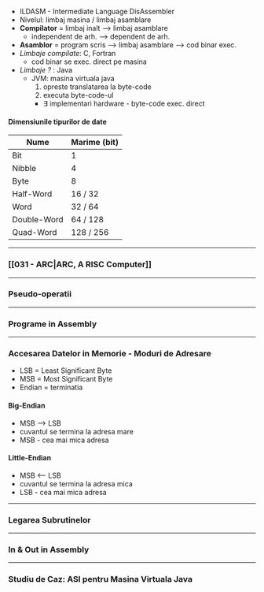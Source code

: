 - ILDASM - Intermediate Language DisAssembler
- Nivelul: limbaj masina / limbaj asamblare
- **Compilator** = limbaj inalt --> limbaj asamblare
	- independent de arh. --> dependent de arh.
- **Asamblor** = program scris --> limbaj asamblare --> cod binar exec.
- *Limbaje compilate*: C, Fortran
	- cod binar se exec. direct pe masina
- *Limbaje ?* : Java
	- JVM: masina virtuala java
		1. opreste translatarea la byte-code
		2. executa byte-code-ul
		- $\exists$ implementari hardware - byte-code exec. direct

#### Dimensiunile tipurilor de date
 | Nume        | Marime (bit) |
 | ----------- | ------------ |
 | Bit         | 1            |
 | Nibble      | 4            |
 | Byte        | 8            |
 | Half-Word   | 16 / 32           |
 | Word        | 32 / 64           |
 | Double-Word | 64 / 128           |
 | Quad-Word   | 128 / 256          |

---

### [[031 - ARC|ARC, A RISC Computer]]

---

### Pseudo-operatii

---

### Programe in Assembly

---

### Accesarea Datelor in Memorie - Moduri de Adresare
- LSB = Least Significant Byte
- MSB = Most Significant Byte
- Endian = terminatia

#### Big-Endian
- MSB --> LSB
- cuvantul se termina la adresa mare
- MSB - cea mai mica adresa

#### Little-Endian
- MSB <-- LSB
- cuvantul se termina la adresa mica
- LSB - cea mai mica adresa

---

### Legarea Subrutinelor

---

### In & Out in Assembly

---

### Studiu de Caz: ASI pentru Masina Virtuala Java